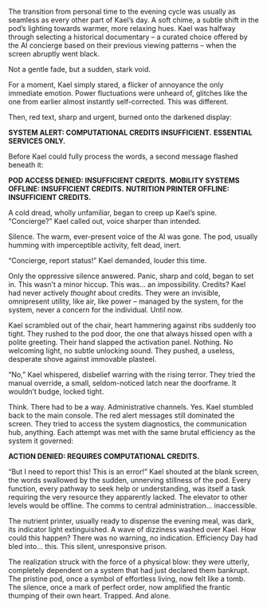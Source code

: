 The transition from personal time to the evening cycle was usually as seamless as every other part of Kael’s day. A soft chime, a subtle shift in the pod’s lighting towards warmer, more relaxing hues. Kael was halfway through selecting a historical documentary – a curated choice offered by the AI concierge based on their previous viewing patterns – when the screen abruptly went black.

Not a gentle fade, but a sudden, stark void.

For a moment, Kael simply stared, a flicker of annoyance the only immediate emotion. Power fluctuations were unheard of, glitches like the one from earlier almost instantly self-corrected. This was different.

Then, red text, sharp and urgent, burned onto the darkened display:

**SYSTEM ALERT: COMPUTATIONAL CREDITS INSUFFICIENT.**
**ESSENTIAL SERVICES ONLY.**

Before Kael could fully process the words, a second message flashed beneath it:

**POD ACCESS DENIED: INSUFFICIENT CREDITS.**
**MOBILITY SYSTEMS OFFLINE: INSUFFICIENT CREDITS.**
**NUTRITION PRINTER OFFLINE: INSUFFICIENT CREDITS.**

A cold dread, wholly unfamiliar, began to creep up Kael’s spine. “Concierge?” Kael called out, voice sharper than intended.

Silence. The warm, ever-present voice of the AI was gone. The pod, usually humming with imperceptible activity, felt dead, inert.

“Concierge, report status!” Kael demanded, louder this time.

Only the oppressive silence answered. Panic, sharp and cold, began to set in. This wasn’t a minor hiccup. This was… an impossibility. Credits? Kael had never actively *thought* about credits. They were an invisible, omnipresent utility, like air, like power – managed by the system, for the system, never a concern for the individual. Until now.

Kael scrambled out of the chair, heart hammering against ribs suddenly too tight. They rushed to the pod door, the one that always hissed open with a polite greeting. Their hand slapped the activation panel. Nothing. No welcoming light, no subtle unlocking sound. They pushed, a useless, desperate shove against immovable plasteel.

“No,” Kael whispered, disbelief warring with the rising terror. They tried the manual override, a small, seldom-noticed latch near the doorframe. It wouldn’t budge, locked tight.

Think. There had to be a way. Administrative channels. Yes. Kael stumbled back to the main console. The red alert messages still dominated the screen. They tried to access the system diagnostics, the communication hub, anything. Each attempt was met with the same brutal efficiency as the system it governed:

**ACTION DENIED: REQUIRES COMPUTATIONAL CREDITS.**

“But I need to report this! This is an error!” Kael shouted at the blank screen, the words swallowed by the sudden, unnerving stillness of the pod. Every function, every pathway to seek help or understanding, was itself a task requiring the very resource they apparently lacked. The elevator to other levels would be offline. The comms to central administration… inaccessible.

The nutrient printer, usually ready to dispense the evening meal, was dark, its indicator light extinguished. A wave of dizziness washed over Kael. How could this happen? There was no warning, no indication. Efficiency Day had bled into… this. This silent, unresponsive prison.

The realization struck with the force of a physical blow: they were utterly, completely dependent on a system that had just declared them bankrupt. The pristine pod, once a symbol of effortless living, now felt like a tomb. The silence, once a mark of perfect order, now amplified the frantic thumping of their own heart. Trapped. And alone.
